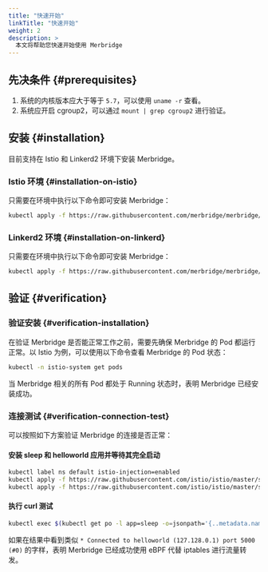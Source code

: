 ```yaml
---
title: "快速开始"
linkTitle: "快速开始"
weight: 2
description: >
  本文将帮助您快速开始使用 Merbridge
---
```


## 先决条件 {#prerequisites}

1. 系统的内核版本应大于等于 `5.7`，可以使用 `uname -r` 查看。
1. 系统应开启 cgroup2，可以通过 `mount | grep cgroup2` 进行验证。

## 安装 {#installation}

目前支持在 Istio 和 Linkerd2 环境下安装 Merbridge。

### Istio 环境 {#installation-on-istio}

只需要在环境中执行以下命令即可安装 Merbridge：

```bash
kubectl apply -f https://raw.githubusercontent.com/merbridge/merbridge/main/deploy/all-in-one.yaml
```

### Linkerd2 环境 {#installation-on-linkerd}

只需要在环境中执行以下命令即可安装 Merbridge：

```bash
kubectl apply -f https://raw.githubusercontent.com/merbridge/merbridge/main/deploy/all-in-one-linkerd.yaml
```

## 验证 {#verification}

### 验证安装 {#verification-installation}

在验证 Merbridge 是否能正常工作之前，需要先确保 Merbridge 的 Pod 都运行正常。以 Istio 为例，可以使用以下命令查看 Merbridge 的 Pod 状态：

```bash
kubectl -n istio-system get pods
```

当 Merbridge 相关的所有 Pod 都处于 Running 状态时，表明 Merbridge 已经安装成功。

### 连接测试 {#verification-connection-test}

可以按照如下方案验证 Merbridge 的连接是否正常：

#### 安装 sleep 和 helloworld 应用并等待其完全启动

```bash
kubectl label ns default istio-injection=enabled
kubectl apply -f https://raw.githubusercontent.com/istio/istio/master/samples/sleep/sleep.yaml
kubectl apply -f https://raw.githubusercontent.com/istio/istio/master/samples/helloworld/helloworld.yaml
```

#### 执行 curl 测试

```bash
kubectl exec $(kubectl get po -l app=sleep -o=jsonpath='{..metadata.name}') -c sleep -- curl -s -v helloworld:5000/hello
```

如果在结果中看到类似 `* Connected to helloworld (127.128.0.1) port 5000 (#0)` 的字样，表明 Merbridge 已经成功使用 eBPF 代替 iptables 进行流量转发。
